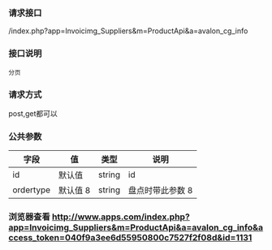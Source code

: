 ### **请求接口**
/index.php?app=Invoicimg_Suppliers&m=ProductApi&a=avalon_cg_info

### **接口说明**
`分页`

### **请求方式**
post,get都可以

### **公共参数** 
|字段       |值             |类型    |说明           |
| --------- |--------      |--------|--------       |
|id       | 默认值   |string |id|
|ordertype | 默认值 8  |string |盘点时带此参数 8|



### **浏览器查看**  http://www.apps.com/index.php?app=Invoicimg_Suppliers&m=ProductApi&a=avalon_cg_info&access_token=040f9a3ee6d55950800c7527f2f08d&id=1131

